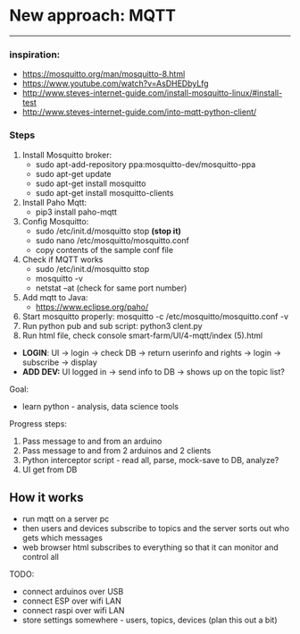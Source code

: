 # New approach: MQTT

___________________________________________

### inspiration:

  - https://mosquitto.org/man/mosquitto-8.html
  - https://www.youtube.com/watch?v=AsDHEDbyLfg
  - http://www.steves-internet-guide.com/install-mosquitto-linux/#install-test
  - http://www.steves-internet-guide.com/into-mqtt-python-client/

### Steps

1. Install Mosquitto broker:
   - sudo apt-add-repository ppa:mosquitto-dev/mosquitto-ppa
   - sudo apt-get update
   - sudo apt-get install mosquitto
   - sudo apt-get install mosquitto-clients
2. Install Paho Mqtt:
   - pip3 install paho-mqtt
3. Config Mosquitto:
   - sudo /etc/init.d/mosquitto stop  __(stop it)__
   - sudo nano /etc/mosquitto/mosquitto.conf
   - copy contents of the sample conf file 
4. Check if MQTT works
   - sudo /etc/init.d/mosquitto stop
   - mosquitto -v
   - netstat –at  (check for same port number)
5. Add mqtt to Java:
   - https://www.eclipse.org/paho/
6. Start mosquitto properly:            mosquitto -c /etc/mosquitto/mosquitto.conf -v
7. Run python pub and sub script:       python3 clent.py
8. Run html file, check console         smart-farm/UI/4-mqtt/index (5).html



- **LOGIN**: UI -> login -> check DB -> return userinfo and rights -> login -> subscribe -> display
- **ADD DEV:** UI logged in -> send info to DB -> shows up on the topic list?


Goal:
- learn python - analysis, data science tools

Progress steps:
1. Pass message to and from an arduino
2. Pass message to and from 2 arduinos and 2 clients
3. Python interceptor script - read all, parse, mock-save to DB, analyze?
4. UI get from DB



## How it works

- run mqtt on a server pc
- then users and devices subscribe to topics and the server sorts out who gets which messages
- web browser html subscribes to everything so that it can monitor and control all


TODO:

- connect arduinos over USB
- connect ESP over wifi LAN
- connect raspi over wifi LAN
- store settings somewhere - users, topics, devices (plan this out a bit)